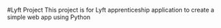 #Lyft Project
This project is for Lyft apprenticeship application to create a simple web app using Python